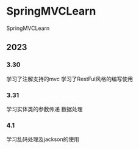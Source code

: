# SpringMVCLearn
SpringMVCLearn

## 2023
### 3.30
学习了注解支持的mvc
学习了RestFul风格的编写使用
### 3.31
学习实体类的参数传递 数据处理
### 4.1
学习乱码处理及jackson的使用
